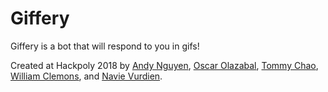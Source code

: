 # Giffery

Giffery is a bot that will respond to you in gifs!

Created at Hackpoly 2018 by [Andy Nguyen](https://github.com/Andy-Ngu), [Oscar Olazabal](https://github.com/omolazabal), [Tommy Chao](https://github.com/Tchao770), [William Clemons](https://github.com/wclemons), and [Navie Vurdien](https://github.com/nvurdien).
